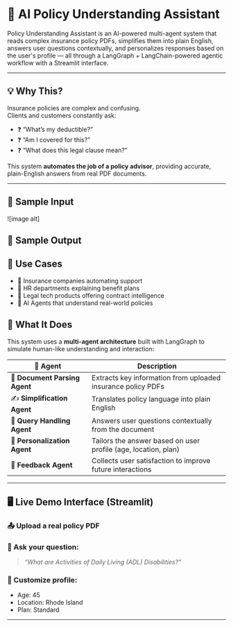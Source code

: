 # 🧠 AI Policy Understanding Assistant

Policy Understanding Assistant is an AI-powered multi-agent system that reads complex insurance policy PDFs, simplifies them into plain English, answers user questions contextually, and personalizes responses based on the user's profile — all through a LangGraph + LangChain-powered agentic workflow with a Streamlit interface.

---

## 💡 Why This?

Insurance policies are complex and confusing.  
Clients and customers constantly ask:

- ❓ “What’s my deductible?”
- ❓ “Am I covered for this?”
- ❓ “What does this legal clause mean?”

This system **automates the job of a policy advisor**, providing accurate, plain-English answers from real PDF documents.

---

## 📄 Sample Input

![image alt]

## 📄 Sample Output

## 🎯 Use Cases

- 📑 Insurance companies automating support
- 💼 HR departments explaining benefit plans
- 📄 Legal tech products offering contract intelligence
- 🤖 AI Agents that understand real-world policies

## 🧠 What It Does

This system uses a **multi-agent architecture** built with LangGraph to simulate human-like understanding and interaction:

| 🧩 Agent                      | Description                                                    |
| ----------------------------- | -------------------------------------------------------------- |
| 📄 **Document Parsing Agent** | Extracts key information from uploaded insurance policy PDFs   |
| ✍️ **Simplification Agent**   | Translates policy language into plain English                  |
| 🤖 **Query Handling Agent**   | Answers user questions contextually from the document          |
| 🎯 **Personalization Agent**  | Tailors the answer based on user profile (age, location, plan) |
| 🔁 **Feedback Agent**         | Collects user satisfaction to improve future interactions      |

---

## 🖥️ Live Demo Interface (Streamlit)

### 📤 Upload a real policy PDF

### 💬 Ask your question:

> _“What are Activities of Daily Living (ADL) Disabilities?”_

### 👤 Customize profile:

- Age: 45
- Location: Rhode Island
- Plan: Standard

---
